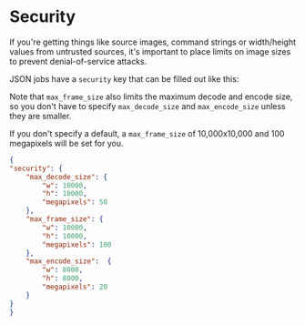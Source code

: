 # Security

If you're getting things like source images, command strings or width/height values from untrusted sources, 
it's important to place limits on image sizes to prevent denial-of-service attacks. 

JSON jobs have a `security` key that can be filled out like this:

Note that `max_frame_size` also limits the maximum decode and encode size, 
so you don't have to specify `max_decode_size` and `max_encode_size` unless they are smaller.

If you don't specify a default, a `max_frame_size` of 10,000x10,000 and 100 megapixels will be set for you.

```json
{
"security": {
    "max_decode_size": {
        "w": 10000,
        "h": 10000,
        "megapixels": 50
    },
    "max_frame_size": {
        "w": 10000,
        "h": 10000,
        "megapixels": 100
    },
    "max_encode_size":  {
        "w": 8000,
        "h": 8000,
        "megapixels": 20
    }
}
}
```
